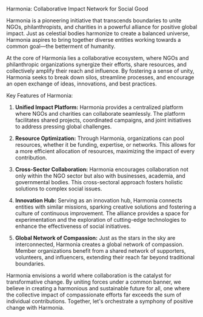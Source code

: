 Harmonia: Collaborative Impact Network for Social Good

Harmonia is a pioneering initiative that transcends boundaries to unite NGOs, philanthropists, and charities in a powerful alliance for positive global impact. Just as celestial bodies harmonize to create a balanced universe, Harmonia aspires to bring together diverse entities working towards a common goal—the betterment of humanity.

At the core of Harmonia lies a collaborative ecosystem, where NGOs and philanthropic organizations synergize their efforts, share resources, and collectively amplify their reach and influence. By fostering a sense of unity, Harmonia seeks to break down silos, streamline processes, and encourage an open exchange of ideas, innovations, and best practices.

Key Features of Harmonia:

1. **Unified Impact Platform:** Harmonia provides a centralized platform where NGOs and charities can collaborate seamlessly. The platform facilitates shared projects, coordinated campaigns, and joint initiatives to address pressing global challenges.

2. **Resource Optimization:** Through Harmonia, organizations can pool resources, whether it be funding, expertise, or networks. This allows for a more efficient allocation of resources, maximizing the impact of every contribution.

3. **Cross-Sector Collaboration:** Harmonia encourages collaboration not only within the NGO sector but also with businesses, academia, and governmental bodies. This cross-sectoral approach fosters holistic solutions to complex social issues.

4. **Innovation Hub:** Serving as an innovation hub, Harmonia connects entities with similar missions, sparking creative solutions and fostering a culture of continuous improvement. The alliance provides a space for experimentation and the exploration of cutting-edge technologies to enhance the effectiveness of social initiatives.

5. **Global Network of Compassion:** Just as the stars in the sky are interconnected, Harmonia creates a global network of compassion. Member organizations benefit from a shared network of supporters, volunteers, and influencers, extending their reach far beyond traditional boundaries.

Harmonia envisions a world where collaboration is the catalyst for transformative change. By uniting forces under a common banner, we believe in creating a harmonious and sustainable future for all, one where the collective impact of compassionate efforts far exceeds the sum of individual contributions. Together, let's orchestrate a symphony of positive change with Harmonia.